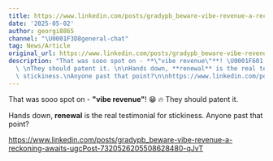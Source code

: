 ```yaml
---
title: https://www.linkedin.com/posts/gradypb_beware-vibe-revenue-a-reckoning-awaits-ugcPost-7320526205508628480-qJvT
date: '2025-05-02'
author: georgi8865
channel: "\U0001F3D8general-chat"
tag: News/Article
original_url: https://www.linkedin.com/posts/gradypb_beware-vibe-revenue-a-reckoning-awaits-ugcPost-7320526205508628480-qJvT
description: "That was sooo spot on - **\"vibe revenue\"**! \U0001F601 \U0001F525\
  \ \nThey should patent it. \n\nHands down, **renewal** is the real testimonial for\
  \ stickiness.\nAnyone past that point?\n\nhttps://www.linkedin.com/posts/gradypb_beware-vibe-revenue-a-reckoning-awaits-ugcPost-7320526205508628480-qJvT"
---
```


That was sooo spot on - **"vibe revenue"**! 😁 🔥 
They should patent it. 

Hands down, **renewal** is the real testimonial for stickiness.
Anyone past that point?

https://www.linkedin.com/posts/gradypb_beware-vibe-revenue-a-reckoning-awaits-ugcPost-7320526205508628480-qJvT